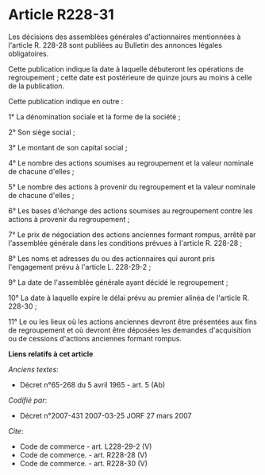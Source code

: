 # Article R228-31

Les décisions des assemblées générales d'actionnaires mentionnées à l'article R. 228-28 sont publiées au Bulletin des
annonces légales obligatoires. 

Cette publication indique la date à laquelle débuteront les opérations de regroupement ; cette date est postérieure de quinze
jours au moins à celle de la publication. 

Cette publication indique en outre : 

1° La dénomination sociale et la forme de la société ; 

2° Son siège social ; 

3° Le montant de son capital social ; 

4° Le nombre des actions soumises au regroupement et la valeur nominale de chacune d'elles ; 

5° Le nombre des actions à provenir du regroupement et la valeur nominale de chacune d'elles ; 

6° Les bases d'échange des actions soumises au regroupement contre les actions à provenir du regroupement ; 

7° Le prix de négociation des actions anciennes formant rompus, arrêté par l'assemblée générale dans les conditions prévues à
l'article R. 228-28 ; 

8° Les noms et adresses du ou des actionnaires qui auront pris l'engagement prévu à l'article L. 228-29-2 ; 

9° La date de l'assemblée générale ayant décidé le regroupement ; 

10° La date à laquelle expire le délai prévu au premier alinéa de l'article R. 228-30 ; 

11° Le ou les lieux où les actions anciennes devront être présentées aux fins de regroupement et où devront être déposées les
demandes d'acquisition ou de cessions d'actions anciennes formant rompus.

**Liens relatifs à cet article**

_Anciens textes_:

  - Décret n°65-268 du 5 avril 1965 - art. 5 (Ab)

_Codifié par_:

  - Décret n°2007-431 2007-03-25 JORF 27 mars 2007

_Cite_:

  - Code de commerce - art. L228-29-2 (V)
  - Code de commerce. - art. R228-28 (V)
  - Code de commerce. - art. R228-30 (V)
